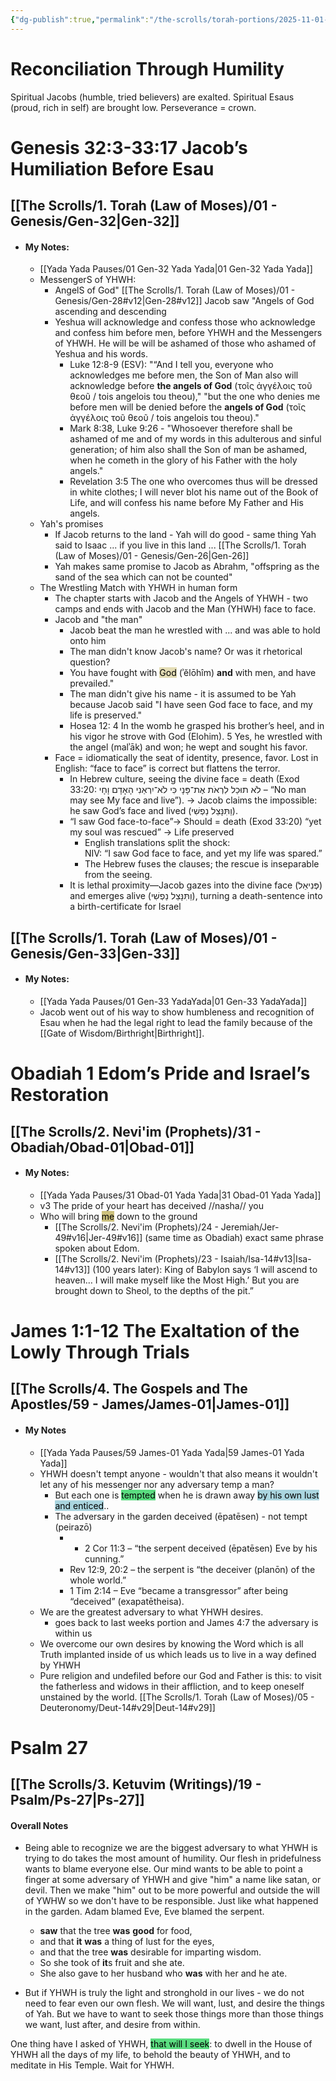 ```yaml
---
{"dg-publish":true,"permalink":"/the-scrolls/torah-portions/2025-11-01-shabbat-reading/","tags":["TheScrolls","TorahPortions","S"]}
---
```


# Reconciliation Through Humility

Spiritual Jacobs (humble, tried believers) are exalted. Spiritual Esaus (proud, rich in self) are brought low. Perseverance = crown.

# Genesis 32:3-33:17 Jacob’s Humiliation Before Esau

## [[The Scrolls/1. Torah (Law of Moses)/01 - Genesis/Gen-32\|Gen-32]]
- #### My Notes: 
	- [[Yada Yada Pauses/01 Gen-32 Yada Yada\|01 Gen-32 Yada Yada]]
	- MessengerS of YHWH: 
		- AngelS of God" [[The Scrolls/1. Torah (Law of Moses)/01 - Genesis/Gen-28#v12\|Gen-28#v12]] Jacob saw "Angels of God ascending and descending
		- Yeshua will acknowledge and confess those who acknowledge and confess him before men, before YHWH and the Messengers of YHWH. He will be will be ashamed of those who ashamed of Yeshua and his words.
			- Luke 12:8-9 (ESV): "“And I tell you, everyone who acknowledges me before men, the Son of Man also will acknowledge before **the angels of God** (τοῖς ἀγγέλοις τοῦ θεοῦ / tois angelois tou theou)," "but the one who denies me before men will be denied before the **angels of God** (τοῖς ἀγγέλοις τοῦ θεοῦ / tois angelois tou theou)."
			- Mark 8:38, Luke 9:26 - "Whosoever therefore shall be ashamed of me and of my words in this adulterous and sinful generation; of him also shall the Son of man be ashamed, when he cometh in the glory of his Father with the holy angels."
			- Revelation 3:5 The one who overcomes thus will be dressed in white clothes; I will never blot his name out of the Book of Life, and will confess his name before My Father and His angels.
	- Yah's promises
		- If Jacob returns to the land - Yah will do good - same thing Yah said to Isaac ... if you live in this land ...  [[The Scrolls/1. Torah (Law of Moses)/01 - Genesis/Gen-26\|Gen-26]]
		- Yah makes same promise to Jacob as Abrahm, "offspring as the sand of the sea which can not be counted"
	- The Wrestling Match with YHWH in human form
		- The chapter starts with Jacob and the Angels of YHWH - two camps and ends with Jacob and the Man (YHWH) face to face.
		- Jacob and "the man"
			- Jacob beat the man he wrestled with ... and was able to hold onto him
			- The man didn't know Jacob's name? Or was it rhetorical question?
			- You have fought with <mark style="background: #D7CD91A6;">God</mark> (ʾĕlōhîm) **and** with men, and have prevailed." 
			- The man didn't give his name - it is assumed to be Yah because Jacob said "I have seen God face to face, and my life is preserved."
			- Hosea 12: 4 In the womb he grasped his brother’s heel, and in his vigor he strove with God (Elohim). 5 Yes, he wrestled with the angel (malʾāk) and won; he wept and sought his favor.
		- Face = idiomatically the seat of identity, presence, favor. Lost in English: “face to face” is correct but flattens the terror. 
			- In Hebrew culture, seeing the divine face = death (Exod 33:20: לֹא תוּכַל לִרְאֹת אֶת־פָּנָי כִּי לֹא־יִרְאַנִי הָאָדָם וָחָי – “No man may see My face and live”). → Jacob claims the impossible: he saw God’s face and lived (וַתִּנָּצֵל נַפְשִׁי).
			- “I saw God face-to-face”→ Should = death (Exod 33:20) 
			  “yet my soul was rescued” → Life preserved
				- English translations split the shock:  
				  NIV: “I saw God face to face, and yet my life was spared.”
				- The Hebrew fuses the clauses; the rescue is inseparable from the seeing.
			- It is lethal proximity—Jacob gazes into the divine face (פְּנִיאֵל) and emerges alive (וַתִּנָּצֵל נַפְשִׁי), turning a death-sentence into a birth-certificate for Israel

## [[The Scrolls/1. Torah (Law of Moses)/01 - Genesis/Gen-33\|Gen-33]]
- #### My Notes:
	- [[Yada Yada Pauses/01 Gen-33 YadaYada\|01 Gen-33 YadaYada]]
	- Jacob went out of his way to show humbleness and recognition of Esau when he had the legal right to lead the family because of the [[Gate of Wisdom/Birthright\|Birthright]].

# Obadiah 1 Edom’s Pride and Israel’s Restoration

## [[The Scrolls/2. Nevi'im (Prophets)/31 - Obadiah/Obad-01\|Obad-01]]
- #### My Notes: 
	- [[Yada Yada Pauses/31 Obad-01 Yada Yada\|31 Obad-01 Yada Yada]]
	- v3  The pride of your heart has deceived //nasha// you
	- Who will bring <mark style="background: #B2A23AA6;">me</mark> down to the ground 
		- [[The Scrolls/2. Nevi'im (Prophets)/24 - Jeremiah/Jer-49#v16\|Jer-49#v16]] (same time as Obadiah) exact same phrase spoken about Edom. 
		- [[The Scrolls/2. Nevi'im (Prophets)/23 - Isaiah/Isa-14#v13\|Isa-14#v13]] (100 years later): King of Babylon says ‘I will ascend to heaven… I will make myself like the Most High.’ But you are brought down to Sheol, to the depths of the pit.”
# James 1:1-12 The Exaltation of the Lowly Through Trials

## [[The Scrolls/4. The Gospels and The Apostles/59 - James/James-01\|James-01]]
- #### My Notes
	- [[Yada Yada Pauses/59 James-01 Yada Yada\|59 James-01 Yada Yada]]
	- YHWH doesn't tempt anyone - wouldn't that also means it wouldn't let any of his messenger nor any adversary temp a man? 
		- But each one is <mark style="background: #04CD3EA6;">tempted</mark> when he is drawn away <mark style="background: #7FC1CFA6;">by his own lust and enticed</mark>..
		- The adversary in the garden deceived (ēpatēsen) - not tempt (peirazō)
			- - 2 Cor 11:3 – “the serpent deceived (ēpatēsen) Eve by his cunning.”
			- Rev 12:9, 20:2 – the serpent is “the deceiver (planōn) of the whole world.”
			- 1 Tim 2:14 – Eve “became a transgressor” after being “deceived” (exapatētheisa).
	- We are the greatest adversary to what YHWH desires.  
		- goes back to last weeks portion and James 4:7 the adversary is within us
	- We overcome our own desires by knowing the Word which is all Truth implanted inside of us which leads us to live in a way defined by YHWH
	- Pure religion and undefiled before our God and Father is this: to visit the fatherless and widows in their affliction, and to keep oneself unstained by the world. [[The Scrolls/1. Torah (Law of Moses)/05 - Deuteronomy/Deut-14#v29\|Deut-14#v29]]
#  Psalm 27
## [[The Scrolls/3. Ketuvim (Writings)/19 - Psalm/Ps-27\|Ps-27]]

#### Overall Notes
- Being able to recognize we are the biggest adversary to what YHWH is trying to do takes the most amount of humility. Our flesh in pridefulness wants to blame everyone else. Our mind wants to be able to point a finger at some adversary of YHWH and give "him" a name like satan, or devil. Then we make "him" out to be more powerful and outside the will of YWHW so we don't have to be responsible. Just like what happened in the garden. Adam blamed Eve, Eve blamed the serpent. 
	- **saw** that the tree **was** **good** for food, 
	- and that **it** **was** a thing of lust for the eyes, 
	- and that the tree **was** desirable for imparting wisdom. 
	- So she took of **it**s fruit and she ate. 
	- She also gave to her husband who **was** with her and he ate.

- But if YHWH is truly the light and stronghold in our lives - we do not need to fear even our own flesh. We will want, lust, and desire the things of Yah.  But we have to want to seek those things more than those things we want, lust after, and desire from within.

One thing have I asked of YHWH,
<mark style="background: #04CD3EA6;">that will I seek</mark>:
to dwell in the House of YHWH
    all the days of my life,
to behold the beauty of YHWH,
    and to meditate in His Temple.
Wait for YHWH.